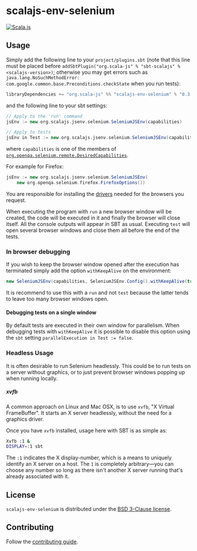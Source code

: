 # scalajs-env-selenium

[![Scala.js](https://www.scala-js.org/assets/badges/scalajs-0.6.17.svg)](https://www.scala-js.org/)

## Usage
Simply add the following line to your `project/plugins.sbt` (note that this line must be placed before `addSbtPlugin("org.scala-js" % "sbt-scalajs" % <scalajs-version>)`; otherwise you may get errors such as `java.lang.NoSuchMethodError: com.google.common.base.Preconditions.checkState` when you run tests):
```scala
libraryDependencies += "org.scala-js" %% "scalajs-env-selenium" % "0.3.0"
```
and the following line to your sbt settings:
```scala
// Apply to the 'run' command
jsEnv := new org.scalajs.jsenv.selenium.SeleniumJSEnv(capabilities)

// Apply to tests
jsEnv in Test := new org.scalajs.jsenv.selenium.SeleniumJSEnv(capabilities)
```
where `capabilities` is one of the members of
[`org.openqa.selenium.remote.DesiredCapabilities`](
https://seleniumhq.github.io/selenium/docs/api/java/org/openqa/selenium/remote/DesiredCapabilities.html).

For example for Firefox:

```scala
jsEnv := new org.scalajs.jsenv.selenium.SeleniumJSEnv(
    new org.openqa.selenium.firefox.FirefoxOptions())
```

You are responsible for installing the [drivers](
http://docs.seleniumhq.org/download/#thirdPartyDrivers) needed for the browsers
you request.

When executing the program with `run` a new browser window will be created,
the code will be executed in it and finally the browser will close itself.
All the console outputs will appear in SBT as usual. Executing `test` will open
several browser windows and close them all before the end of the tests.

### In browser debugging
If you wish to keep the browser window opened after the execution has terminated simply
add the option `withKeepAlive` on the environment:

``` scala
new SeleniumJSEnv(capabilities, SeleniumJSEnv.Config().withKeepAlive(true))
```

It is recommend to use this with a `run` and not `test` because the latter tends
to leave too many browser windows open.

#### Debugging tests on a single window
By default tests are executed in their own window for parallelism.
When debugging tests with `withKeepAlive` it is possible to disable this option
using the `sbt` setting `parallelExecution in Test := false`.

### Headless Usage
It is often desirable to run Selenium headlessly.
This could be to run tests on a server without graphics, or to just prevent browser
windows popping up when running locally.

##### xvfb
A common approach on Linux and Mac OSX, is to use `xvfb`, "X Virtual FrameBuffer".
It starts an X server headlessly, without the need for a graphics driver.

Once you have `xvfb` installed, usage here with SBT is as simple as:
```sh
Xvfb :1 &
DISPLAY=:1 sbt
```

The `:1` indicates the X display-number, which is a means to uniquely identify an
X server on a host. The `1` is completely arbitrary—you can choose any number so
long as there isn't another X server running that's already associated with it.

## License

`scalajs-env-selenium` is distributed under the
[BSD 3-Clause license](./LICENSE).

## Contributing

Follow the [contributing guide](./CONTRIBUTING.md).
